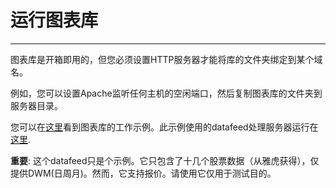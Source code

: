 # 运行图表库

---

图表库是开箱即用的，但您必须设置HTTP服务器才能将库的文件夹绑定到某个域名。

例如，您可以设置Apache监听任何主机的空闲端口，然后复制图表库的文件夹到服务器目录。

您可以在[这里](http://demo_chart.tradingview.com/)看到图表库的工作示例。此示例使用的datafeed处理服务器运行在[这里](http://demo_feed.tradingview.com/).

**重要**: 这个datafeed只是个示例。它只包含了十几个股票数据（从雅虎获得），仅提供DWM(日周月)。然而，它支持报价。请使用它仅用于测试目的。

<!--stackedit_data:
eyJoaXN0b3J5IjpbNjEzMDY0NjA5LDE1OTMyODM3NDFdfQ==
-->